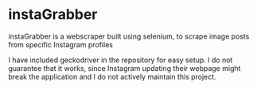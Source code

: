 # instaGrabber
instaGrabber is a webscraper built using selenium, to scrape image posts from specific Instagram profiles

I have included geckodriver in the repository for easy setup. I do not guarantee that it works, since Instagram updating their webpage might break the application and I do not actively maintain this project.
